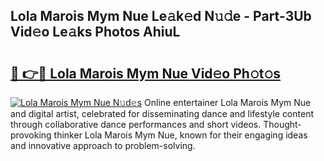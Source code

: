 ## Lola Marois Mym Nue Le𝚊k𝚎d N𝚞𝚍e - Part-3Ub Vid𝚎o Le𝚊ks Photos AhiuL

# <h2><a href="http://fb1fh4.evod.top/?m=Lola+Marois+Mym+Nue">🔗 👉🔴 Lola Marois Mym Nue Vid𝚎o Ph𝚘t𝚘s</a></h2>

[![Lola Marois Mym Nue N𝚞d𝚎s](https://i.imgur.com/8V9OHl7.gif)](http://fb1fh4.evod.top/?m=Lola+Marois+Mym+Nue)
Online entertainer Lola Marois Mym Nue and digital artist, celebrated for disseminating dance and lifestyle content through collaborative dance performances and short videos. Thought-provoking thinker Lola Marois Mym Nue, known for their engaging ideas and innovative approach to problem-solving. 
